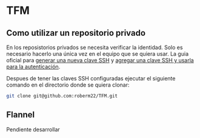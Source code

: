 # TFM

## Como utilizar un repositorio privado

En los reposistorios privados se necesita verificar la identidad. Solo es necesario hacerlo una única vez en el equipo que se quiera usar.
La guia oficial para [generar una nueva clave SSH](https://docs.github.com/es/authentication/connecting-to-github-with-ssh/generating-a-new-ssh-key-and-adding-it-to-the-ssh-agent#generating-a-new-ssh-key) y [agregar una clave SSH y usarla para la autenticación](https://docs.github.com/es/authentication/connecting-to-github-with-ssh/adding-a-new-ssh-key-to-your-github-account#adding-a-new-ssh-key-to-your-account).

Despues de tener las claves SSH configuradas ejecutar el siguiente comando en el directorio donde se quiera clonar:

```bash
git clone git@github.com:roberm22/TFM.git
```

## Flannel

Pendiente desarrollar

